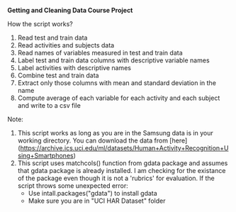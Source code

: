 <b> Getting and Cleaning Data Course Project </b>


How the script works?

1. Read test and train data
2. Read activities and subjects data
3. Read names of variables measured in test and train data
4. Label test and train data columns with descriptive variable names
5. Label activities with descriptive names
6. Combine test and train data
7. Extract only those columns with mean and standard deviation in the name
8. Compute average of each variable for each activity and each subject and write to a csv file

Note:

1. This script works as long as you are in the Samsung data is in your working directory. You can download the data from [here] (https://archive.ics.uci.edu/ml/datasets/Human+Activity+Recognition+Using+Smartphones)
2. This script uses matchcols() function from gdata package and assumes that gdata package is already
installed. I am checking for the existance of the package even though  it is not a 'rubrics' for evaluation.
If the script throws some unexpected error:
	* Use intall.packages("gdata") to install gdata
	* Make sure you are in "UCI HAR Dataset" folder
